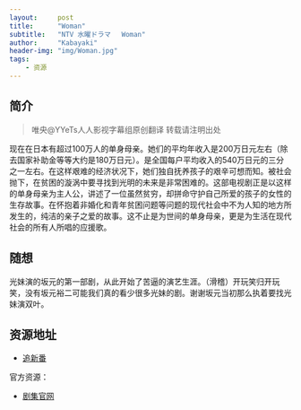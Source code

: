 ```yaml
---
layout:     post
title:      "Woman"
subtitle:   "NTV 水曜ドラマ 　Woman"
author:     "Kabayaki"
header-img: "img/Woman.jpg"
tags:
    - 资源
---
```


## 简介
>唯央@YYeTs人人影视字幕组原创翻译 转载请注明出处

现在在日本有超过100万人的单身母亲。她们的平均年收入是200万日元左右（除去国家补助金等等大约是180万日元）。是全国每户平均收入的540万日元的三分之一左右。在这样艰难的经济状况下，她们独自抚养孩子的艰辛可想而知。被社会抛下，在贫困的漩涡中要寻找到光明的未来是非常困难的。这部电视剧正是以这样的单身母亲为主人公，讲述了一位虽然贫穷，却拼命守护自己所爱的孩子的女性的生存故事。在怀抱着非婚化和青年贫困问题等问题的现代社会中不为人知的地方所发生的，纯洁的亲子之爱的故事。这不止是为世间的单身母亲，更是为生活在现代社会的所有人所唱的应援歌。

## 随想

光妹演的坂元的第一部剧，从此开始了苦逼的演艺生涯。（滑稽）开玩笑归开玩笑，没有坂元裕二可能我们真的看少很多光妹的剧。谢谢坂元当初那么执着要找光妹演双叶。

## 资源地址

* [追新番](http://www.zhuixinfan.com/main.php?mod=viewtvplay&pid=305&extra=)

官方资源：

* [剧集官网](http://www.ntv.co.jp/woman2013/)